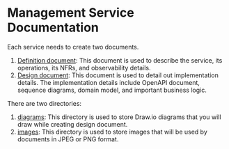 # Management Service Documentation

Each service needs to create two documents.

1. [Definition document](./01-definition.md): This document is used to describe the service, its operations, its NFRs,
   and observability details.
2. [Design document](./02-design.md): This document is used to detail out implementation details. The implementation
   details include OpenAPI document, sequence diagrams, domain model, and important business logic.

There are two directories:

1. [diagrams](./diagrams): This directory is used to store Draw.io diagrams that you will draw while creating design
   document.
2. [images](./images): This directory is used to store images that will be used by documents in JPEG or PNG format.
